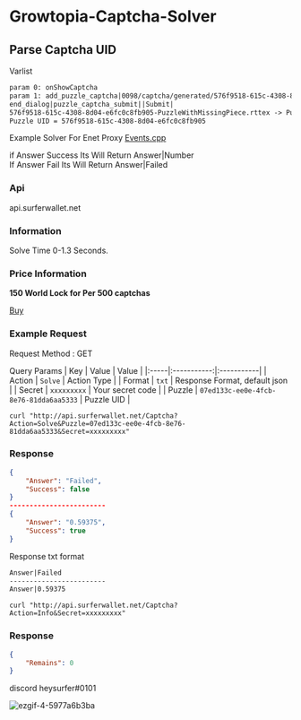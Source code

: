 # Growtopia-Captcha-Solver

## Parse Captcha UID

Varlist
```txt
param 0: onShowCaptcha
param 1: add_puzzle_captcha|0098/captcha/generated/576f9518-615c-4308-8d04-e6fc0c8fb905-PuzzleWithMissingPiece.rttex|0098/captcha/generated/576f9518-615c-4308-8d04-e6fc0c8fb905-TrimmedPuzzlePiece.rttex|ubistatic-a.akamaihd.net|200118|
end_dialog|puzzle_captcha_submit||Submit|
576f9518-615c-4308-8d04-e6fc0c8fb905-PuzzleWithMissingPiece.rttex -> Puzzle UID = 576f9518-615c-4308-8d04-e6fc0c8fb905
Puzzle UID = 576f9518-615c-4308-8d04-e6fc0c8fb905
```

Example Solver For Enet Proxy
<a href="https://github.com/heysurfer/EnetProxy/blob/main/proxy/events.cpp#L14">Events.cpp</a>

if Answer Success Its Will Return Answer|Number<br>
If Answer Fail Its Will Return Answer|Failed<br>

### Api
api.surferwallet.net

### Information
Solve Time 0-1.3 Seconds.<br>

### Price Information

<strong>150 World Lock for Per 500 captchas </strong>

<a href="http://surferwallet.net/SurferShop">Buy</a>


### Example Request
Request Method : GET

Query Params
| Key | Value | Value |
|:-----|:-----------:|:-----------|
| Action | `Solve` | Action Type |
| Format | `txt` | Response Format, default json |
| Secret | `xxxxxxxxx` | Your secret code |
| Puzzle | `07ed133c-ee0e-4fcb-8e76-81dda6aa5333` | Puzzle UID |

```curl "http://api.surferwallet.net/Captcha?Action=Solve&Puzzle=07ed133c-ee0e-4fcb-8e76-81dda6aa5333&Secret=xxxxxxxxx" ```
### Response
```json
{
    "Answer": "Failed",
    "Success": false
}
------------------------
{
    "Answer": "0.59375",
    "Success": true
}
```
Response txt format
```txt
Answer|Failed
------------------------
Answer|0.59375
```

```curl "http://api.surferwallet.net/Captcha?Action=Info&Secret=xxxxxxxxx" ```
### Response
```json
{
    "Remains": 0
}
```

discord heysurfer#0101

![ezgif-4-5977a6b3ba](https://user-images.githubusercontent.com/58826689/190183715-9171acf1-5ced-4df1-aeeb-b6c9d0f7139e.gif)
